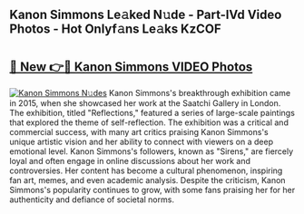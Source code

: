 ## Kanon Simmons Le𝚊ked N𝚞de - Part-lVd Video Photos - Hot Onlyf𝚊ns Le𝚊ks KzCOF

# <h2><a href="http://ac19240.deff.icu/?id=Kanon+Simmons">🔗 New 👉🔴 Kanon Simmons VIDEO Photos</a></h2>

[![Kanon Simmons N𝚞des](https://i.imgur.com/rIISA9y.gif)](http://ac19240.deff.icu/?id=Kanon+Simmons)
Kanon Simmons's breakthrough exhibition came in 2015, when she showcased her work at the Saatchi Gallery in London. The exhibition, titled "Reflections," featured a series of large-scale paintings that explored the theme of self-reflection. The exhibition was a critical and commercial success, with many art critics praising Kanon Simmons's unique artistic vision and her ability to connect with viewers on a deep emotional level. Kanon Simmons's followers, known as "Sirens," are fiercely loyal and often engage in online discussions about her work and controversies. Her content has become a cultural phenomenon, inspiring fan art, memes, and even academic analysis. Despite the criticism, Kanon Simmons's popularity continues to grow, with some fans praising her for her authenticity and defiance of societal norms.
